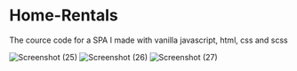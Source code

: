 # Home-Rentals

The cource code for a SPA I made with vanilla javascript, html, css and scss  

![Screenshot (25)](https://user-images.githubusercontent.com/107735530/230566842-9a8755be-635e-481e-961a-d4455042cd0f.png)
![Screenshot (26)](https://user-images.githubusercontent.com/107735530/230566859-01983393-ad48-4b60-8553-f5b8d5c979fb.png)
![Screenshot (27)](https://user-images.githubusercontent.com/107735530/230566863-f3ac6e9c-45ce-452c-80fb-01bab096d440.png)
